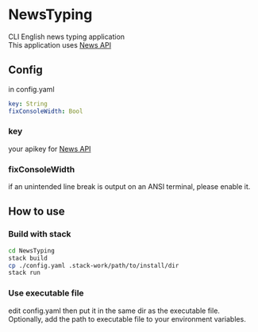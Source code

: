 # NewsTyping
CLI English news typing application  
This application uses [News API](https://newsapi.org)

## Config

in config.yaml

```yaml:config.yaml
key: String
fixConsoleWidth: Bool
```

### key
your apikey for [News API](https://newsapi.org)

### fixConsoleWidth
if an unintended line break is output on an ANSI terminal, please enable it.

## How to use

### Build with stack

```bash
cd NewsTyping
stack build
cp ./config.yaml .stack-work/path/to/install/dir
stack run
```

### Use executable file
edit config.yaml then put it in the same dir as the executable file.  
Optionally, add the path to executable file to your environment variables.
